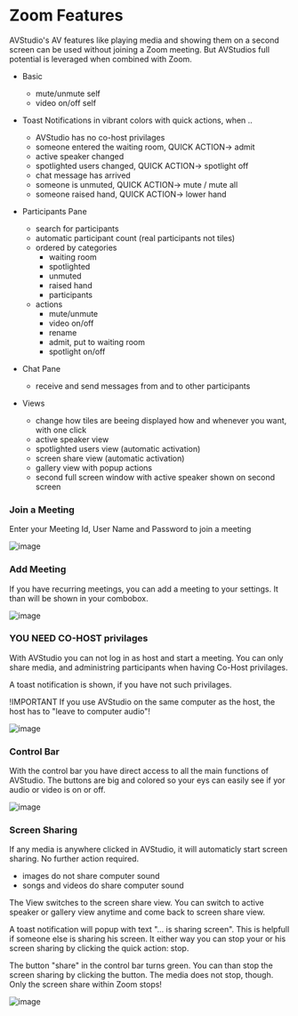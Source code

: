 # Zoom Features
AVStudio's AV features like playing media and showing them on a second screen can be used without joining a Zoom meeting. 
But AVStudios full potential is leveraged when combined with Zoom.

- Basic
  - mute/unmute self
  - video on/off self

- Toast Notifications in vibrant colors with quick actions, when ..
  - AVStudio has no co-host privilages
  - someone entered the waiting room, QUICK ACTION-> admit
  - active speaker changed
  - spotlighted users changed, QUICK ACTION-> spotlight off
  - chat message has arrived
  - someone is unmuted, QUICK ACTION-> mute / mute all
  - someone raised hand, QUICK ACTION-> lower hand 

- Participants Pane
  - search for participants
  - automatic participant count (real participants not tiles)
  - ordered by categories
    -  waiting room
    -  spotlighted
    -  unmuted
    -  raised hand
    -  participants
  - actions
    -  mute/unmute
    -  video on/off
    -  rename
    -  admit, put to waiting room
    -  spotlight on/off

- Chat Pane
  - receive and send messages from and to other participants

- Views
  - change how tiles are beeing displayed how and whenever you want, with one click
  - active speaker view
  - spotlighted users view (automatic activation)
  - screen share view (automatic activation)
  - gallery view with popup actions  
  - second full screen window with active speaker shown on second screen


### Join a Meeting
Enter your Meeting Id, User Name and Password to join a meeting

![image](https://github.com/avstudiojw/avstudio/assets/166111109/70240200-6d69-43e5-b04e-db278c0e7186)

### Add Meeting
If you have recurring meetings, you can add a meeting to your settings. It than will be shown in your combobox.

![image](https://github.com/avstudiojw/avstudio/assets/166111109/cff4c9f0-fd9d-4d02-b7c9-d1955eccb7b0)

### YOU NEED CO-HOST privilages
With AVStudio you can not log in as host and start a meeting. 
You can only share media, and administring participants when having Co-Host privilages.

A toast notification is shown, if you have not such privilages.

!IMPORTANT 
If you use AVStudio on the same computer as the host, the host has to "leave to computer audio"!

![image](https://github.com/avstudiojw/avstudio/assets/166111109/16107ad0-b0df-4c19-9b7e-0fee423287b6)

### Control Bar
With the control bar you have direct access to all the main functions of AVStudio.
The buttons are big and colored so your eys can easily see if yor audio or video is on or off.

![image](https://github.com/avstudiojw/avstudio/assets/166111109/92d0627a-0ec2-4803-83ab-1f7e2442b8dd)

### Screen Sharing
If any media is anywhere clicked in AVStudio, it will automaticly start screen sharing. No further action required.
- images do not share computer sound
- songs and videos do share computer sound

The View switches to the screen share view.
You can switch to active speaker or gallery view anytime and come back to screen share view.

A toast notification will popup with text "... is sharing screen". This is helpfull if someone else is sharing his screen. It either way you can stop your or his screen sharing by clicking the quick action: stop.

The button "share" in the control bar turns green.
You can than stop the screen sharing by clicking the button. The media does not stop, though. Only the screen share within Zoom stops!


![image](https://github.com/avstudiojw/avstudio/assets/166111109/7f5eb48a-5f21-4c70-b0b1-d9b2dd1cfd3c)

